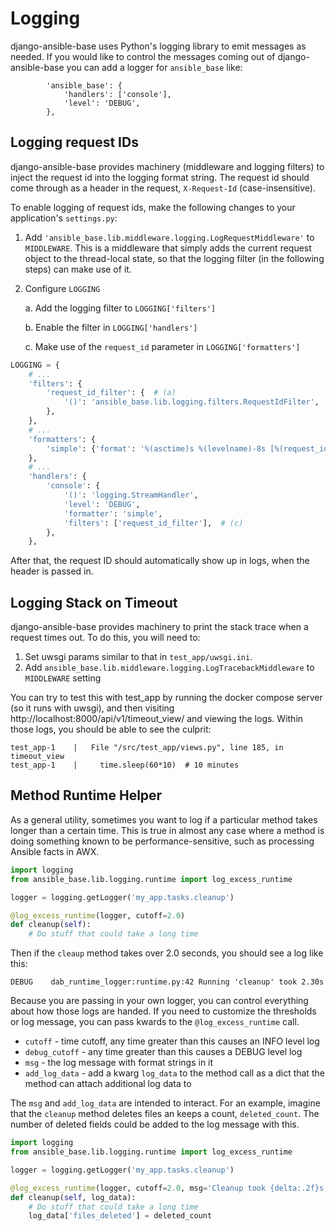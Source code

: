 # Logging

django-ansible-base uses Python's logging library to emit messages as needed. If you would like to control the messages coming out of django-ansible-base you can add a logger for `ansible_base` like:

```
        'ansible_base': {
            'handlers': ['console'],
            'level': 'DEBUG',
        },
```

## Logging request IDs

django-ansible-base provides machinery (middleware and logging filters) to inject the request id into the logging format string.
The request id should come through as a header in the request, `X-Request-Id` (case-insensitive).

To enable logging of request ids, make the following changes to your application's `settings.py`:

1. Add `'ansible_base.lib.middleware.logging.LogRequestMiddleware'` to `MIDDLEWARE`. This is a middleware that simply
   adds the current request object to the thread-local state, so that the logging filter (in the following steps) can
   make use of it.

2. Configure `LOGGING`

   a. Add the logging filter to `LOGGING['filters']`

   b. Enable the filter in `LOGGING['handlers']`

   c. Make use of the `request_id` parameter in `LOGGING['formatters']`

```python
LOGGING = {
    # ...
    'filters': {
        'request_id_filter': {  # (a)
            '()': 'ansible_base.lib.logging.filters.RequestIdFilter',
        },
    },
    # ...
    'formatters': {
        'simple': {'format': '%(asctime)s %(levelname)-8s [%(request_id)s]  %(name)s %(message)s'},  # (b)
    },
    # ...
    'handlers': {
        'console': {
            '()': 'logging.StreamHandler',
            'level': 'DEBUG',
            'formatter': 'simple',
            'filters': ['request_id_filter'],  # (c)
        },
    },
```

After that, the request ID should automatically show up in logs, when the header is passed in.

## Logging Stack on Timeout

django-ansible-base provides machinery to print the stack trace when a request times out.
To do this, you will need to:

1. Set uwsgi params similar to that in `test_app/uwsgi.ini`.
2. Add `ansible_base.lib.middleware.logging.LogTracebackMiddleware` to `MIDDLEWARE` setting

You can try to test this with test_app by running the docker compose server (so it runs with uwsgi),
and then visiting http://localhost:8000/api/v1/timeout_view/ and viewing the logs.
Within those logs, you should be able to see the culprit:

```
test_app-1    |   File "/src/test_app/views.py", line 185, in timeout_view
test_app-1    |     time.sleep(60*10)  # 10 minutes
```

## Method Runtime Helper

As a general utility, sometimes you want to log if a particular method takes longer than a certain time.
This is true in almost any case where a method is doing something known to be performance-sensitive,
such as processing Ansible facts in AWX.

```python
import logging
from ansible_base.lib.logging.runtime import log_excess_runtime

logger = logging.getLogger('my_app.tasks.cleanup')

@log_excess_runtime(logger, cutoff=2.0)
def cleanup(self):
    # Do stuff that could take a long time
```

Then if the `cleaup` method takes over 2.0 seconds, you should see a log like this:

```
DEBUG    dab_runtime_logger:runtime.py:42 Running 'cleanup' took 2.30s
```

Because you are passing in your own logger, you can control everything about how those logs are handed.
If you need to customize the thresholds or log message, you can pass kwards to
the `@log_excess_runtime` call.
 - `cutoff` - time cutoff, any time greater than this causes an INFO level log
 - `debug_cutoff` - any time greater than this causes a DEBUG level log
 - `msg` - the log message with format strings in it
 - `add_log_data` - add a kwarg `log_data` to the method call as a dict that the method can attach additional log data to

The `msg` and `add_log_data` are intended to interact.
For an example, imagine that the `cleanup` method deletes files an keeps a count, `deleted_count`.
The number of deleted fields could be added to the log message with this.

```python
import logging
from ansible_base.lib.logging.runtime import log_excess_runtime

logger = logging.getLogger('my_app.tasks.cleanup')

@log_excess_runtime(logger, cutoff=2.0, msg='Cleanup took {delta:.2f}s, deleted {files_deleted}')
def cleanup(self, log_data):
    # Do stuff that could take a long time
    log_data['files_deleted'] = deleted_count
```
